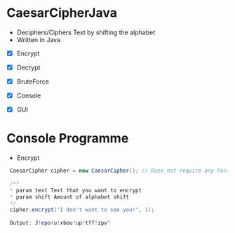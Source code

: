 # CaesarCipherJava

- Deciphers/Ciphers Text by shifting the alphabet
- Written in Java

- [X] Encrypt
- [X] Decrypt
- [X] BruteForce
- [X] Console
- [X] GUI








# Console Programme

- Encrypt

```java
 CaesarCipher cipher = new CaesarCipher(); // Does not require any Parameters
 
 /**
 * param text Text that you want to encrypt
 * param shift Amount of alphabet shift
 */
 cipher.encrypt("I don't want to see you!", 1); 
 
 Output: J!epo(u!xbou!up!tff!zpv"
 ```

